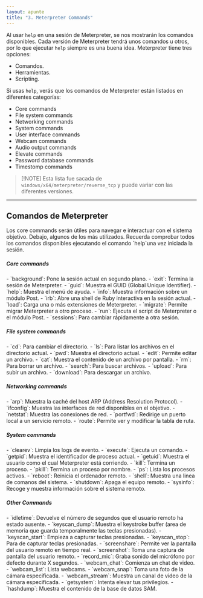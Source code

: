 ```yaml
---
layout: apunte
title: "3. Meterpreter Commands"
---
```


Al usar `help` en una sesión de Meterpreter, se nos mostrarán los comandos disponibles. Cada versión de Meterpreter tendrá unos comandos u otros, por lo que ejecutar `help` siempre es una buena idea. Meterpreter tiene tres opciones:

- Comandos.
- Herramientas.
- Scripting.

Si usas `help`, verás que los comandos de Meterpreter están listados en diferentes categorías:

- Core commands
- File system commands
- Networking commands
- System commands
- User interface commands
- Webcam commands
- Audio output commands
- Elevate commands
- Password database commands
- Timestomp commands

>[!NOTE] Esta lista fue sacada de `windows/x64/meterpreter/reverse_tcp` y puede variar con las diferentes versiones.

----------------------
<h2>Comandos de Meterpreter</h2>
Los core commands serán útiles para navegar e interactuar con el sistema objetivo. Debajo, algunos de los más utilizados. Recuerda comprobar todos los comandos disponibles ejecutando el comando `help`una vez iniciada la sesión.

<h5>Core commands</h5>
- `background`: Pone la sesión actual en segundo plano.
- `exit`: Termina la sesión de Meterpreter.
- `guid`: Muestra el GUID (Global Unique Identifier).
- `help`: Muestra el menú de ayuda.
- `info`: Muestra información sobre un módulo Post.
- `irb`: Abre una shell de Ruby interactiva en la sesión actual.
- `load`: Carga una o más extensiones de Meterpreter.
- `migrate`: Permite migrar Meterpreter a otro proceso.
- `run`: Ejecuta el script de Meterpreter o el módulo Post.
- `sessions`: Para cambiar rápidamente a otra sesión.

<h5>File system commands</h5>
- `cd`: Para cambiar el directorio.
- `ls`: Para listar los archivos en el directorio actual.
- `pwd`: Muestra el directorio actual.
- `edit`: Permite editar un archivo.
- `cat`: Muestra el contenido de un archivo por pantalla.
- `rm`: Para borrar un archivo.
- `search`: Para buscar archivos.
- `upload`: Para subir un archivo.
- `download`: Para descargar un archivo.

<h5>Networking commands</h5>
- `arp`: Muestra la caché del host ARP (Address Resolution Protocol).
- `ifconfig`: Muestra las interfaces de red disponibles en el objetivo.
- `netstat`: Muestra las conexiones de red.
- `portfwd`: Redirige un puerto local a un servicio remoto.
- `route`: Permite ver y modificar la tabla de ruta.

<h5>System commands</h5>
- `clearev`: Limpia los logs de evento.
- `execute`: Ejecuta un comando.
- `getpid`: Muestra el identificador de proceso actual.
- `getuid`: Muestra el usuario como el cual Meterpreter está corriendo.
- `kill`: Termina un proceso.
- `pkill`: Termina un proceso por nombre.
- `ps`: Lista los procesos activos.
- `reboot`: Reinicia el ordenador remoto.
- `shell`: Muestra una linea de comanos del sistema.
- `shutdown`: Apaga el equipo remoto.
- `sysinfo`: Recoge y muestra información sobre el sistema remoto.

<h5>Other Commands</h5>
- `idletime`: Devuelve el número de segundos que el usuario remoto ha estado ausente.
- `keyscan_dump`: Muestra el keystroke buffer (area de memoria que guarda temporalmente las teclas presionadas).
- `keyscan_start`: Empieza a capturar teclas presionadas.
- `keyscan_stop`: Para de capturar teclas presionadas.
- `screenshare`: Permite ver la pantalla del usuario remoto en tiempo real.
- `screenshot`: Toma una captura de pantalla del usuario remoto.
- `record_mic`: Graba sonido del micrófono por defecto durante X segundos.
- `webcam_chat`: Comienza un chat de video.
- `webcam_list`: Lista webcams.
- `webcam_snap`: Toma una foto de la cámara especificada.
- `webcam_stream`: Muestra un canal de video de la cámara especificada.
- `getsystem`: Intenta elevar tus privilegios.
- `hashdump`: Muestra el contenido de la base de datos SAM.